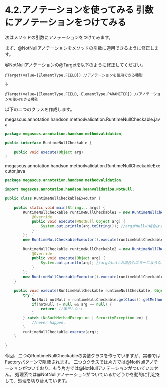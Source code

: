 # 4.2.アノテーションを使ってみる 引数にアノテーションをつけてみる

次はメソッドの引数にアノテーションをつけてみます。

まず、@NotNullアノテーションをメソッドの引数に適用できるように修正します。

@NotNullアノテーションの@Targetを以下のように修正してください。

```
@Target(value={ElementType.FIELD}) //アノテーションを使用できる種別
```

↓

```
@Target(value={ElementType.FIELD, ElementType.PARAMETER}) //アノテーションを使用できる種別
```

以下の二つのクラスを作成します。

megascus.annotation.handson.methodvalidation.RuntimeNullCheckable.java

```java:RuntimeNullCheckable.java
package megascus.annotation.handson.methodvalidation;

public interface RuntimeNullCheckable {
    
    public void execute(Object arg);
}

```

megascus.annotation.handson.methodvalidation.RuntimeNullCheckableExecutor.java

```java:RuntimeNullCheckableExecutor.java
package megascus.annotation.handson.methodvalidation;

import megascus.annotation.handson.beanvalidation.NotNull;

public class RuntimeNullCheckableExecutor {
    
    public static void main(String... args) {
        RuntimeNullCheckable runtimeNullCheckable1 = new RuntimeNullCheckable() {
            @Override
            public void execute(@NotNull Object arg) {
                System.out.println(arg.toString()); //argがnullの場合はエラーになるのでnullかどうかチェックしてnullの場合は実行したくない
            }
        };
        new RuntimeNullCheckableExecutor().execute(runtimeNullCheckable1, null);
        
        RuntimeNullCheckable runtimeNullCheckable2 = new RuntimeNullCheckable() {
            @Override
            public void execute(Object arg) {
                System.out.println(arg); //argがnullの場合もエラーにならないので、実行してもよい
            }
        };
        new RuntimeNullCheckableExecutor().execute(runtimeNullCheckable2, null);
    }

    public void execute(RuntimeNullCheckable runtimeNullCheckable, Object arg) {
        try {
            NotNull notNull = runtimeNullCheckable.getClass().getMethod("execute", Object.class).getParameters()[0].getAnnotation(NotNull.class);
            if(notNull != null && arg == null) {
                return; //実行しない
            }
        } catch (NoSuchMethodException | SecurityException ex) {
            //never happen.
        }
        runtimeNullCheckable.execute(arg);
    }

}

```

今回、二つのRuntimeNullCheckableの実装クラスを作っていますが、実務ではFactoryパターンで隠蔽されます。
二つのクラスでは片方では@NotNullアノテーションがついており、もう片方では@NotNullアノテーションがついていません。
処理系では@NotNullアノテーションがついているかどうかを動的に判定をして、処理を切り替えています。